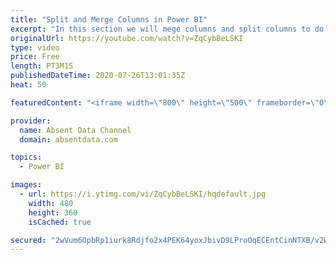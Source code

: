 ```yaml
---
title: "Split and Merge Columns in Power BI"
excerpt: "In this section we will mege columns and split columns to do a depper level of analysis"
originalUrl: https://youtube.com/watch?v=ZqCybBeLSKI
type: video
price: Free
length: PT3M1S
publishedDateTime: 2020-07-26T13:01:35Z
heat: 50

featuredContent: "<iframe width=\"800\" height=\"500\" frameborder=\"0\" src=\"https://www.youtube.com/embed/ZqCybBeLSKI\" allow=\"accelerometer; autoplay; encrypted-media; gyroscope; picture-in-picture\" allowfullscreen></iframe>"

provider:
  name: Absent Data Channel
  domain: absentdata.com

topics:
  - Power BI

images:
  - url: https://i.ytimg.com/vi/ZqCybBeLSKI/hqdefault.jpg
    width: 480
    height: 360
    isCached: true

secured: "2wVum6OpbRp1iurk8Rdjfo2x4PEK64yoxJbivD9LProOqECEntCinNTXB/v2W9uQIfGY0WgEm3CbLm4hc3s5u4cAej4RGR2lbgB+dvWWM/PDnDDLWC3SWIoOD9OEI5d+ROlVU5OyQRU0eQcQII0JXqxvYh/r6hMLOZ5ITZlhD2IsI+/vvFhPr7vPfQUv5pOJE107V5ll/MCwdsFCW7F63jP14kmsaZTaK8ppIDl4eACyO1XJ6Kt9Fmy9BoXIS/L6E6wxIk0+wW7jScLs33ZKYdEySlL6rjNYIZOIuFpzBHqMHhJofXjnCW7kF/fUbOR+d6fZC8ipyBrhVBShTOcrT0Y7ehvr8XTeVkTkITYjP6rLWKzCLP7VjKZ3cvEbvyx9MLbTRAg3dLuvFy7TjIzpMnInfStLArH4gHnPO6JNm2U=;vuV41kmaJQix0c90ikLhVw=="
---
```


